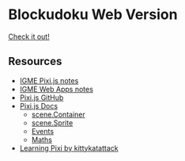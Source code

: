 # Blockudoku Web Version

[Check it out!](https://people.rit.edu/aam6039/Blockudoku/index.html)

## Resources
* [IGME Pixi.js notes](https://github.com/tonethar/IGME-230-Master/blob/master/notes/pixi-js-0.md)
* [IGME Web Apps notes](https://github.com/tonethar/IGME-230-Master/blob/master/notes/web-apps-0.md)
* [Pixi.js GitHub](https://github.com/pixijs/pixijs)
* [Pixi.js Docs](https://pixijs.download/release/docs/index.html)
    * [scene.Container](https://pixijs.download/release/docs/scene.Container.html)
    * [scene.Sprite](https://pixijs.download/release/docs/scene.Sprite.html)
    * [Events](https://pixijs.download/release/docs/events.html)
    * [Maths](https://pixijs.download/release/docs/maths.html)
* [Learning Pixi by kittykatattack](https://github.com/kittykatattack/learningPixi)

<!-- * [Pixi docs (better?](https://pixijs.download/v4.8.9/docs/PIXI.Application.html) -->
<!-- * [name](URL) -->